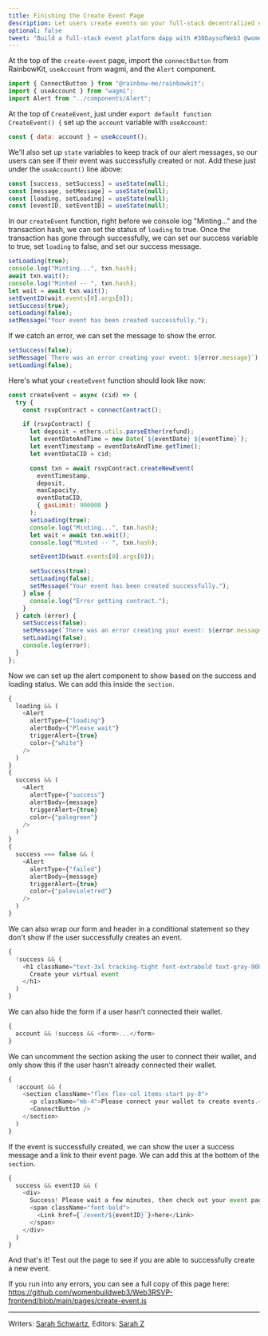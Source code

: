 ```yaml
---
title: Finishing the Create Event Page
description: Let users create events on your full-stack decentralized event platform.
optional: false
tweet: "Build a full-stack event platform dapp with #30DaysofWeb3 @womenbuildweb3 💥"
---
```


At the top of the `create-event` page, import the `connectButton` from RainbowKit, `useAccount` from wagmi, and the `Alert` component.

```javascript
import { ConnectButton } from "@rainbow-me/rainbowkit";
import { useAccount } from "wagmi";
import Alert from "../components/Alert";
```

At the top of `CreateEvent`, just under `export default function CreateEvent() {` set up the `account` variable with `useAccount`:

```javascript
const { data: account } = useAccount();
```

We'll also set up `state` variables to keep track of our alert messages, so our users can see if their event was successfully created or not. Add these just under the `useAccount()` line above:

```javascript
const [success, setSuccess] = useState(null);
const [message, setMessage] = useState(null);
const [loading, setLoading] = useState(null);
const [eventID, setEventID] = useState(null);
```

In our `createEvent` function, right before we console log "Minting..." and the transaction hash, we can set the status of `loading` to true. Once the transaction has gone through successfully, we can set our success variable to true, set `loading` to false, and set our success message.

```javascript
setLoading(true);
console.log("Minting...", txn.hash);
await txn.wait();
console.log("Minted -- ", txn.hash);
let wait = await txn.wait();
setEventID(wait.events[0].args[0]);
setSuccess(true);
setLoading(false);
setMessage("Your event has been created successfully.");
```

If we catch an error, we can set the message to show the error.

```javascript
setSuccess(false);
setMessage(`There was an error creating your event: ${error.message}`);
setLoading(false);
```

Here's what your `createEvent` function should look like now:

```javascript
const createEvent = async (cid) => {
  try {
    const rsvpContract = connectContract();

    if (rsvpContract) {
      let deposit = ethers.utils.parseEther(refund);
      let eventDateAndTime = new Date(`${eventDate} ${eventTime}`);
      let eventTimestamp = eventDateAndTime.getTime();
      let eventDataCID = cid;

      const txn = await rsvpContract.createNewEvent(
        eventTimestamp,
        deposit,
        maxCapacity,
        eventDataCID,
        { gasLimit: 900000 }
      );
      setLoading(true);
      console.log("Minting...", txn.hash);
      let wait = await txn.wait();
      console.log("Minted -- ", txn.hash);

      setEventID(wait.events[0].args[0]);

      setSuccess(true);
      setLoading(false);
      setMessage("Your event has been created successfully.");
    } else {
      console.log("Error getting contract.");
    }
  } catch (error) {
    setSuccess(false);
    setMessage(`There was an error creating your event: ${error.message}`);
    setLoading(false);
    console.log(error);
  }
};
```

Now we can set up the alert component to show based on the success and loading status. We can add this inside the `section`.

```javascript
{
  loading && (
    <Alert
      alertType={"loading"}
      alertBody={"Please wait"}
      triggerAlert={true}
      color={"white"}
    />
  )
}
{
  success && (
    <Alert
      alertType={"success"}
      alertBody={message}
      triggerAlert={true}
      color={"palegreen"}
    />
  )
}
{
  success === false && (
    <Alert
      alertType={"failed"}
      alertBody={message}
      triggerAlert={true}
      color={"palevioletred"}
    />
  )
}
```

We can also wrap our form and header in a conditional statement so they don't show if the user successfully creates an event.

```javascript
{
  !success && (
    <h1 className="text-3xl tracking-tight font-extrabold text-gray-900 sm:text-4xl md:text-5xl mb-4">
      Create your virtual event
    </h1>
  )
}
```

We can also hide the form if a user hasn't connected their wallet.

```javascript
{
  account && !success && <form>...</form>
}
```

We can uncomment the section asking the user to connect their wallet, and only show this if the user hasn't already connected their wallet.

```javascript
{
  !account && (
    <section className="flex flex-col items-start py-8">
      <p className="mb-4">Please connect your wallet to create events.</p>
      <ConnectButton />
    </section>
  )
}
```

If the event is successfully created, we can show the user a success message and a link to their event page. We can add this at the bottom of the `section`.

```javascript
{
  success && eventID && (
    <div>
      Success! Please wait a few minutes, then check out your event page{" "}
      <span className="font-bold">
        <Link href={`/event/${eventID}`}>here</Link>
      </span>
    </div>
  )
}
```

And that's it! Test out the page to see if you are able to successfully create a new event.

If you run into any errors, you can see a full copy of this page here: https://github.com/womenbuildweb3/Web3RSVP-frontend/blob/main/pages/create-event.js

---

Writers: [Sarah Schwartz](https://twitter.com/schwartzswartz),
Editors: [Sarah Z](https://twitter.com/haegeez)
